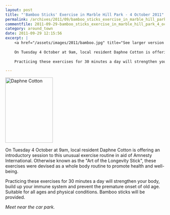 ```yaml
---
layout: post
title: "'Bamboo Sticks' Exercise in Marble Hill Park - 4 October 2011"
permalink: /archives/2011/09/bamboo_sticks_exercise_in_marble_hill_park_4_octob.html
commentfile: 2011-09-29-bamboo_sticks_exercise_in_marble_hill_park_4_octob
category: around_town
date: 2011-09-29 12:15:56
excerpt: |
    <a href="/assets/images/2011/bamboo.jpg" title="See larger version of - Daphne Cotton"><img src="/assets/images/2011/bamboo_thumb.jpg" width="150" height="207" alt="Daphne Cotton" class="photo right" /></a>
    
    On Tuesday 4 October at 9am, local resident Daphne Cotton is offering an introductory session to this unusual exercise routine in aid of Amnesty International. Otherwise known as the "Art of the Longevity Stick", these exercises were devised as a whole body routine to promote health and well-being.
    
    Practicing these exercises for 30 minutes a day will strengthen your body, build up your immune system and prevent the premature onset of old age. Suitable for all ages and physical conditions. Bamboo sticks will be provided.

---
```


<a href="/assets/images/2011/bamboo.jpg" title="See larger version of - Daphne Cotton"><img src="/assets/images/2011/bamboo_thumb.jpg" width="150" height="207" alt="Daphne Cotton" class="photo right" /></a>

On Tuesday 4 October at 9am, local resident Daphne Cotton is offering an introductory session to this unusual exercise routine in aid of Amnesty International. Otherwise known as the "Art of the Longevity Stick", these exercises were devised as a whole body routine to promote health and well-being.

Practicing these exercises for 30 minutes a day will strengthen your body, build up your immune system and prevent the premature onset of old age. Suitable for all ages and physical conditions. Bamboo sticks will be provided.

*Meet near the car park.*
